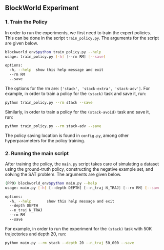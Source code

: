 ## BlockWorld Experiment

### 1. Train the Policy

In order to run the experiments, we first need to train the expert policies. This can be done in the script `train_policy.py`. The arguments for the script are given below.

```bash
blockworld_env$python train_policy.py --help
usage: train_policy.py [-h] [--rm RM] [--save]

options:
  -h, --help  show this help message and exit
  --rm RM
  --save
```
The options for the rm are: `['stack', 'stack-extra', 'stack-adv']`. For example, in order to train a policy for the `(stack)` task and save it, run:
```bash
python train_policy.py --rm stack --save
```
Similarly, in order to train a policy for the `(stack-avoid)` task and save it, run:
```bash
python train_policy.py --rm stack-adv --save
```
The policy saving location is found in `config.py`, among other hyperparameters for the policy training. 

### 2. Running the main script

After training the policy, the `main.py` script takes care of simulating a dataset using the ground-truth policy, constructing the negative example set, and solving the SAT problem. The arguments are given below.
```bash
(PPO) blockworld_env$python main.py --help
usage: main.py [-h] [--depth DEPTH] [--n_traj N_TRAJ] [--rm RM] [--save]

options:
  -h, --help       show this help message and exit
  --depth DEPTH
  --n_traj N_TRAJ
  --rm RM
  --save
```
For example, in order to run the experiment for the `(stack)` task with 50K trajectories and depth $20$, run:
```bash
python main.py --rm stack --depth 20 --n_traj 50_000 --save
```